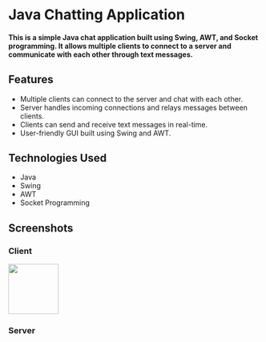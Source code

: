 <h1>Java Chatting Application</h1>
<h4>This is a simple Java chat application built using Swing, AWT, and Socket programming. It allows multiple clients to connect to a server and communicate with each other through text messages.</h4>

<h2>Features</h2>
<ul>
  <li>Multiple clients can connect to the server and chat with each other.</li>
  <li>Server handles incoming connections and relays messages between clients.</li>
  <li>Clients can send and receive text messages in real-time.</li>
  <li>User-friendly GUI built using Swing and AWT.</li>
</ul>
<h2>Technologies Used</h2>
<ul>
  <li>Java</li>
  <li>Swing</li>
  <li>AWT</li>
  <li>Socket Programming</li>
</ul>
<h2>Screenshots</h2>
<h3>Client</h3>
<img src="https://github.com/ishpreetkaurkhalsa/Chatting-Application/assets/113664759/86be0f9a-2603-4f87-86f4-58eef537594c" style="height:100px;width:auto;">

<h3>Server</h3>
<img src="https://github.com/ishpreetkaurkhalsa/Chatting-Application/assets/113664759/b02893c2-6937-4a52-bbd9-c46663b855e5" style="height:100px;width:auto;>
